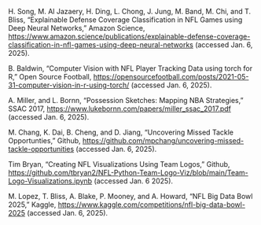 H. Song, M. Al Jazaery, H. Ding, L. Chong, J. Jung, M. Band, M. Chi, and T. Bliss, “Explainable Defense Coverage Classification in NFL Games using Deep Neural Networks,” Amazon Science, https://www.amazon.science/publications/explainable-defense-coverage-classification-in-nfl-games-using-deep-neural-networks (accessed Jan. 6, 2025).
 
B. Baldwin, “Computer Vision with NFL Player Tracking Data using torch for R,” Open Source Football, https://opensourcefootball.com/posts/2021-05-31-computer-vision-in-r-using-torch/ (accessed Jan. 6, 2025). 

A. Miller, and L. Bornn, “Possession Sketches: Mapping NBA Strategies,” SSAC 2017, https://www.lukebornn.com/papers/miller_ssac_2017.pdf (accessed Jan. 6, 2025). 

M. Chang, K. Dai, B. Cheng, and D. Jiang, “Uncovering Missed Tackle Opportunties,” Github, https://github.com/mpchang/uncovering-missed-tackle-opportunities (accessed Jan. 6, 2025).

Tim Bryan, “Creating NFL Visualizations Using Team Logos,” Github, https://github.com/tbryan2/NFL-Python-Team-Logo-Viz/blob/main/Team-Logo-Visualizations.ipynb (accessed Jan. 6 2025). 

M. Lopez, T. Bliss, A. Blake, P. Mooney, and A. Howard, “NFL Big Data Bowl 2025,” Kaggle, https://www.kaggle.com/competitions/nfl-big-data-bowl-2025 (accessed Jan. 6, 2025). 


